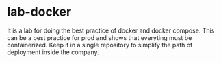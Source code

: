 # lab-docker

It is a lab for doing the best practice of docker and docker compose. This can be a best practice for prod and shows that everyting must be containerized. Keep it in a single repository to simplify the path of deployment inside the company.
